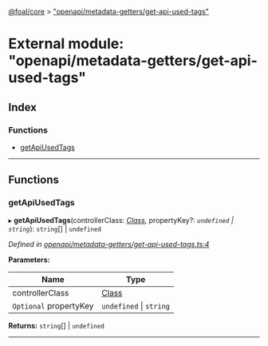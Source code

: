 [@foal/core](../README.md) > ["openapi/metadata-getters/get-api-used-tags"](../modules/_openapi_metadata_getters_get_api_used_tags_.md)

# External module: "openapi/metadata-getters/get-api-used-tags"

## Index

### Functions

* [getApiUsedTags](_openapi_metadata_getters_get_api_used_tags_.md#getapiusedtags)

---

## Functions

<a id="getapiusedtags"></a>

###  getApiUsedTags

▸ **getApiUsedTags**(controllerClass: *[Class](_core_class_interface_.md#class)*, propertyKey?: *`undefined` \| `string`*): `string`[] \| `undefined`

*Defined in [openapi/metadata-getters/get-api-used-tags.ts:4](https://github.com/FoalTS/foal/blob/cf326d07/packages/core/src/openapi/metadata-getters/get-api-used-tags.ts#L4)*

**Parameters:**

| Name | Type |
| ------ | ------ |
| controllerClass | [Class](_core_class_interface_.md#class) |
| `Optional` propertyKey | `undefined` \| `string` |

**Returns:** `string`[] \| `undefined`

___

